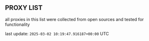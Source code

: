 ## PROXY LIST

all proxies in this list were collected from open sources and tested for functionality

last update: `2025-03-02 10:19:47.916187+00:00` UTC